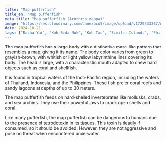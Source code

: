 ```yaml
---
title: "Map pufferfish"
title_en: "Map pufferfish"
meta_title: "Map pufferfish (Arothron mappa)"
image: "https://res.cloudinary.com/danezbcu5/image/upload/v1729533367/map-pufferfish_mf3soy.png"
date: 2024-10-21
tags: ["Racha Yai", "Koh Bida Nok", "Koh Tao", "Similan Islands", "Phi-Phi"]
---
```


The map pufferfish has a large body with a distinctive maze-like pattern that resembles a map, giving it its name. The body color varies from green to grayish-brown, with whitish or light yellow labyrinthine lines covering its body. The head is large, with a characteristic mouth adapted to chew hard objects such as coral and shellfish.

It is found in tropical waters of the Indo-Pacific region, including the waters of Thailand, Indonesia, and the Philippines. These fish prefer coral reefs and sandy lagoons at depths of up to 30 meters.

The map pufferfish feeds on hard-shelled invertebrates like mollusks, crabs, and sea urchins. They use their powerful jaws to crack open shells and coral.

Like many pufferfish, the map pufferfish can be dangerous to humans due to the presence of tetrodotoxin in its tissues. This toxin is deadly if consumed, so it should be avoided. However, they are not aggressive and pose no threat when encountered underwater.
